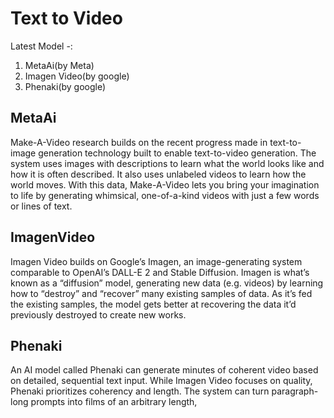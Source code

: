 # Text to Video


Latest Model -:

1. MetaAi(by Meta)
2. Imagen Video(by google)
3. Phenaki(by google)


## MetaAi 
Make-A-Video research builds on the recent progress made in text-to-image generation technology built to enable text-to-video generation. The system uses images with descriptions to learn what the world looks like and how it is often described. It also uses unlabeled videos to learn how the world moves. With this data, Make-A-Video lets you bring your imagination to life by generating whimsical, one-of-a-kind videos with just a few words or lines of text.


## ImagenVideo

Imagen Video builds on Google’s Imagen, an image-generating system comparable to OpenAI’s DALL-E 2 and Stable Diffusion. Imagen is what’s known as a “diffusion” model, generating new data (e.g. videos) by learning how to “destroy” and “recover” many existing samples of data. As it’s fed the existing samples, the model gets better at recovering the data it’d previously destroyed to create new works.

## Phenaki
An AI model called Phenaki can generate minutes of coherent video based on detailed, sequential text input.
While Imagen Video focuses on quality, Phenaki prioritizes coherency and length. The system can turn paragraph-long prompts into films of an arbitrary length,

